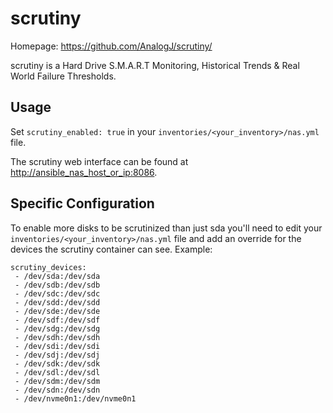 # scrutiny

Homepage: <https://github.com/AnalogJ/scrutiny/>

scrutiny is a Hard Drive S.M.A.R.T Monitoring, Historical Trends & Real World Failure Thresholds.

## Usage

Set `scrutiny_enabled: true` in your `inventories/<your_inventory>/nas.yml` file.

The scrutiny web interface can be found at <http://ansible_nas_host_or_ip:8086>.

## Specific Configuration

To enable more disks to be scrutinized than just sda you'll need to edit your `inventories/<your_inventory>/nas.yml` file and add an override for the devices the scrutiny container can see. Example:

```
scrutiny_devices:
 - /dev/sda:/dev/sda
 - /dev/sdb:/dev/sdb
 - /dev/sdc:/dev/sdc
 - /dev/sdd:/dev/sdd
 - /dev/sde:/dev/sde
 - /dev/sdf:/dev/sdf
 - /dev/sdg:/dev/sdg
 - /dev/sdh:/dev/sdh
 - /dev/sdi:/dev/sdi
 - /dev/sdj:/dev/sdj
 - /dev/sdk:/dev/sdk
 - /dev/sdl:/dev/sdl
 - /dev/sdm:/dev/sdm
 - /dev/sdn:/dev/sdn
 - /dev/nvme0n1:/dev/nvme0n1
```

